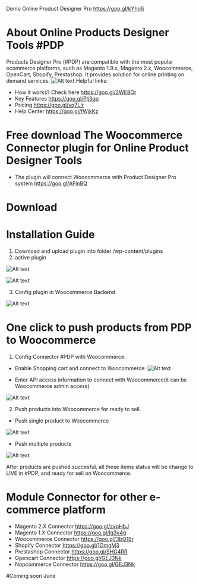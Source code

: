 Demo Online Product Designer Pro https://goo.gl/kYho1j 
# About Online Products Designer Tools #PDP
Products Designer Pro (#PDP) are compatible with the most popular ecommerce platforms, such as Magento 1.9.x, Magento 2.x, Woocommerce, OpenCart, Shopify, Prestashop. It provides solution for online printing on demand services.
![Alt text](https://productsdesignerpro.com/wp-content/uploads/2016/08/mockup-on-ipad.jpg "Push multiple products") 
Helpful links:
- How it works? Check here https://goo.gl/2WE8Or
- Key Features  https://goo.gl/Plj3qo
- Pricing https://goo.gl/vq7LIr
- Help Center https://goo.gl/fWjkKz

# Free download The Woocommerce Connector plugin for Online Product Designer Tools 
- The plugin will connect Woocommerce with Product Designer Pro system https://goo.gl/AFlnBQ

# Download

# Installation Guide

1. Download and upload plugin into folder /wp-content/plugins
2. active plugin 

![Alt text](https://image.prntscr.com/image/zUWw0ajeS06tO-TDNXcBzQ.png "active plugin")

![Alt text](https://image.prntscr.com/image/g0gX_JnMTxyBgqoQvrULNQ.png "active plugin 1")

3. Config plugin in Woocommerce Backend

![Alt text](https://image.prntscr.com/image/8hwUInxzToOhzlKX1NBoTg.png "config plugin")

# One click to push products from PDP to Woocommerce

1. Config Connector #PDP with Woocommerce.  
- Enable Shopping cart and connect to Woocommerce:
![Alt text](http://image.prntscr.com/image/d590b720a652453da0851ae3d8770309.png "Enable Shopping Cart") 

- Enter API access information to connect with Woocommerce(it can be Woocommerce admin access)

![Alt text](https://image.prntscr.com/image/3numgIlZREW8VObIcd3JDg.png "Integrate with woocommerce")

2. Push products into Woocommerce for ready to sell.

- Push single product to Woocommerce

![Alt text](https://image.prntscr.com/image/RehumDsvS6q647zSFLvrrw.png "push single product")

- Push multiple products

![Alt text](https://image.prntscr.com/image/_As3g_HDS4iV3gQvn_NlRw.png "push multiple product")

After products are pushed succesful, all these items status will be change to LIVE in #PDP, and ready for sell on Woocommerce.


# Module Connector for other e-commerce platform

- Magento 2.X Connector https://goo.gl/zxpHbJ
- Magento 1.X Connector https://goo.gl/lg3v4g
- Woocommerce Connector https://goo.gl/3bQ1Br
- Shopify Connector https://goo.gl/1OmgM3
- Prestashop Connector https://goo.gl/SHG4RR
- Opencart Connector https://goo.gl/GEJ3Nk
- Nopcommerce Connector https://goo.gl/GEJ3Nk

#Coming soon June
